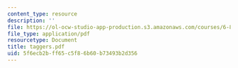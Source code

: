 ```yaml
---
content_type: resource
description: ''
file: https://ol-ocw-studio-app-production.s3.amazonaws.com/courses/6-863j-natural-language-and-the-computer-representation-of-knowledge-spring-2003/5f6ecb2bff65c5f86b60b73493b2d356_taggers.pdf
file_type: application/pdf
resourcetype: Document
title: taggers.pdf
uid: 5f6ecb2b-ff65-c5f8-6b60-b73493b2d356
---
```

